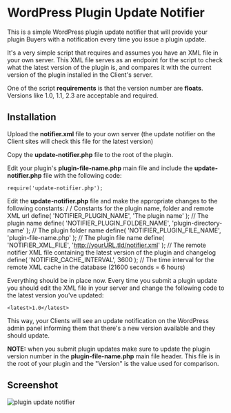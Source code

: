 # WordPress Plugin Update Notifier

This is a simple WordPress plugin update notifier that will provide your plugin Buyers with a notification every time you issue a plugin update.

It's a very simple script that requires and assumes you have an XML file in your own server. This XML file serves as an endpoint for the script to check what the latest version of the plugin is, and compares it with the current version of the plugin installed in the Client's server.

One of the script **requirements** is that the version number are **floats**. Versions like 1.0, 1.1, 2.3 are acceptable and required.

## Installation

Upload the **notifier.xml** file to your own server (the update notifier on the Client sites will check this file for the latest version)

Copy the **update-notifier.php** file to the root of the plugin.

Edit your plugin's **plugin-file-name.php** main file and include the **update-notifier.php** file with the following code:

	require('update-notifier.php');
	
Edit the **update-notifier.php** file and make the appropriate changes to the following constants:
/
/ Constants for the plugin name, folder and remote XML url
define( 'NOTIFIER_PLUGIN_NAME', 'The plugin name' ); // The plugin name
define( 'NOTIFIER_PLUGIN_FOLDER_NAME', 'plugin-directory-name' ); // The plugin folder name
define( 'NOTIFIER_PLUGIN_FILE_NAME', 'plugin-file-name.php' ); // The plugin file name
define( 'NOTIFIER_XML_FILE', 'http://yourURL.tld/notifier.xml' ); // The remote notifier XML file containing the latest version of the plugin and changelog
define( 'NOTIFIER_CACHE_INTERVAL', 3600 ); // The time interval for the remote XML cache in the database (21600 seconds = 6 hours)
	
Everything should be in place now. Every time you submit a plugin update you should edit the XML file in your server and change the following code to the latest version you've updated:

	<latest>1.0</latest>
	
This way, your Clients will see an update notification on the WordPress admin panel informing them that there's a new version available and they should update.

**NOTE:** when you submit plugin updates make sure to update the plugin version number in the **plugin-file-name.php** main file header. This file is in the root of your plugin and the "Version" is the value used for comparison.

## Screenshot

![plugin update notifier](http://html5.pricetables.wordpress.md/wp-content/uploads/2011/07/updatenotifier1.jpg)
